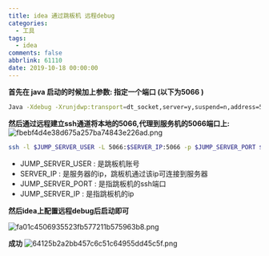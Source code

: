 ```yaml
---
title: idea 通过跳板机 远程debug
categories:
  - 工具
tags:
  - idea
comments: false
abbrlink: 61110
date: 2019-10-18 00:00:00
---
```

**首先在 java 启动的时候加上参数:  指定一个端口 (以下为5066 )**
``` bash
Java -Xdebug -Xrunjdwp:transport=dt_socket,server=y,suspend=n,address=5066 -jar 
```
**然后通过远程建立ssh通道将本地的5066,代理到服务机的5066端口上:**
![fbebf4d4e38d675a257ba74843e226ad.png](/home/deploy/Pic/7B7A6C95-FDCE-41EA-81C8-2CBBA264688E.png)
```bash
ssh -l $JUMP_SERVER_USER -L 5066:$SERVER_IP:5066 -p $JUMP_SERVER_PORT $JUMP_SERVER_IP
```
* JUMP_SERVER_USER : 是跳板机账号
* SERVER_IP : 是服务器的ip，跳板机通过该ip可连接到服务器
* JUMP_SERVER_PORT : 是指跳板机的ssh端口
* JUMP_SERVER_IP : 是指跳板机的ip


**然后idea上配置远程debug后启动即可**

![fa01c4506935523fb577211b575963b8.png](/home/deploy/Pic/01C0C1C9-3B6C-401C-9791-77D90805D528.png)

**成功**
![64125b2a2bb457c6c51c64955dd45c5f.png](/home/deploy/Pic/E9755145-FA55-4D07-99B0-D785A224A5C6.png)
